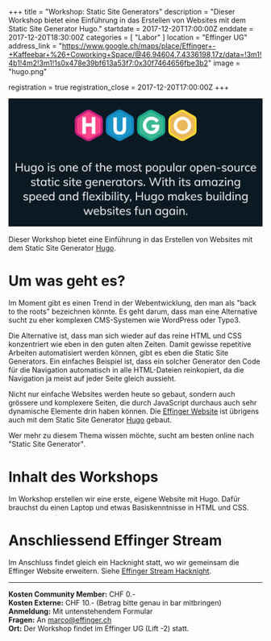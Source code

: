 +++
title = "Workshop: Static Site Generators"
description = "Dieser Workshop bietet eine Einführung in das Erstellen von Websites mit dem Static Site Generator Hugo."
startdate = 2017-12-20T17:00:00Z
enddate = 2017-12-20T18:30:00Z
categories = [ "Labor" ]
location = "Effinger UG"
address_link = "https://www.google.ch/maps/place/Effinger+-+Kaffeebar+%26+Coworking+Space/@46.94604,7.4336198,17z/data=!3m1!4b1!4m2!3m1!1s0x478e39bf613a53f7:0x30f7464656fbe3b2"
image = "hugo.png"

registration = true
registration_close = 2017-12-20T17:00:00Z
+++

![Hugo Workshop](hugo.png)

Dieser Workshop bietet eine Einführung in das Erstellen von Websites mit dem
Static Site Generator [Hugo](http://gohugo.io/).


# Um was geht es?

Im Moment gibt es einen Trend in der Webentwicklung, den man als "back to the
roots" bezeichnen könnte. Es geht darum, dass man eine Alternative sucht zu
eher komplexen CMS-Systemen wie WordPress oder Typo3.

Die Alternative ist, dass man sich wieder auf das reine HTML und CSS konzentriert
wie eben in den guten alten Zeiten. Damit gewisse repetitive Arbeiten automatisiert
werden können, gibt es eben die Static Site Generators. Ein einfaches Beispiel
ist, dass ein solcher Generator den Code für die Navigation automatisch in
alle HTML-Dateien reinkopiert, da die Navigation ja meist auf jeder Seite gleich
aussieht.

Nicht nur einfache Websites werden heute so gebaut, sondern auch grössere und
komplexere Seiten, die durch JavaScript durchaus auch sehr dynamische Elemente
drin haben können. Die [Effinger Website](https://www.effinger.ch) ist übrigens
auch mit dem Static Site Generator [Hugo](http://gohugo.io/) gebaut.

Wer mehr zu diesem Thema wissen möchte, sucht am besten online nach "Static Site Generator".


# Inhalt des Workshops

Im Workshop erstellen wir eine erste, eigene Website mit Hugo. Dafür brauchst du
einen Laptop und etwas Basiskenntnisse in HTML und CSS.


# Anschliessend Effinger Stream

Im Anschluss findet gleich ein Hacknight statt, wo wir gemeinsam die Effinger
Website erweitern. Siehe [Effinger Stream Hacknight](/events/100159/). 

---

**Kosten Community Member:** CHF 0.-   
**Kosten Externe:** CHF 10.- (Betrag bitte genau in bar mitbringen)   
**Anmeldung:** Mit untenstehendem Formular   
**Fragen:** An [marco@effinger.ch](mailto:marco@effinger.ch)   
**Ort:** Der Workshop findet im Effinger UG (Lift -2) statt.
